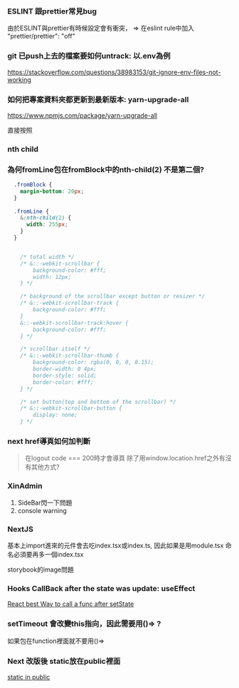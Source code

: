### ESLINT 跟prettier常見bug
由於ESLINT與prettier有時候設定會有衝突，
=> 在eslint rule中加入
"prettier/prettier": "off"

### git 已push上去的檔案要如何untrack: 以.env為例
https://stackoverflow.com/questions/38983153/git-ignore-env-files-not-working


### 如何把專案資料夾都更新到最新版本: yarn-upgrade-all
https://www.npmjs.com/package/yarn-upgrade-all

直接按照

### nth child


### 為何fromLine包在fromBlock中的nth-child(2) 不是第二個?
```css
  .fromBlock {
    margin-bottom: 20px;
  }
  
  .fromLine {
    &:nth-child(2) {
      width: 255px;
    }
  }
```


```css

    /* total width */
    /* &::-webkit-scrollbar {
        background-color: #fff;
        width: 12px;
    } */

    /* background of the scrollbar except button or resizer */
    /* &::-webkit-scrollbar-track {
        background-color: #fff;
    }
    &::-webkit-scrollbar-track:hover {
        background-color: #fff;
    } */

    /* scrollbar itself */
    /* &::-webkit-scrollbar-thumb {
        background-color: rgba(0, 0, 0, 0.15);
        border-width: 0 4px;
        border-style: solid;
        border-color: #fff;
    } */

    /* set button(top and bottom of the scrollbar) */
    /* &::-webkit-scrollbar-button {
        display: none;
    } */


```

### next href導頁如何加判斷
> 在logout code === 200時才會導頁
除了用window.location.href之外有沒有其他方式?


### XinAdmin 
1. SideBar閃一下問題
2. console warning

### NextJS 
基本上import進來的元件會去吃index.tsx或index.ts, 因此如果是用module.tsx 命名必須要再多一個index.tsx

storybook的image問題


### Hooks CallBack after the state was update: useEffect
<a href="https://spectrum.chat/react/general/react-hooks-best-way-to-call-a-fn-after-setstate~da2e457d-4d26-4133-8910-44c66c247f7e"> React best Way to call a func after setState</a>

### setTimeout 會改變this指向，因此需要用()=> ?
如果包在function裡面就不要用()=>

### Next 改版後 static放在public裡面
<a href="https://github.com/zeit/next.js/blob/master/errors/static-dir-deprecated.md">static in public </a>



